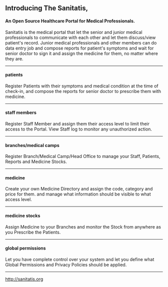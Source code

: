 <h2>Introducing The Sanitatis, </h2>
<h4>An Open Source Healthcare Portal for Medical Professionals.</h4>
Sanitatis is the medical portal that let the senior and junior medical professionals to  communicate with each other and let them discuss/view patient's record. Junior medical professionals and other members can do data entry job  and compose reports for patient's symptoms and wait for senior doctor to sign it and assign the medicine for them, no matter where they are.
<hr>


<h4>patients</h4>
Register Patients with their symptoms and medical condition at the time of check-in, and compose the reports for senior doctor to prescribe them with medicine.
<hr>

<h4>staff members</h4>
Register Staff Member and assign them their access level to limit their access to the Portal. View Staff log to monitor any unauthorized action.
<hr>

<h4>branches/medical camps</h4>
Register Branch/Medical Camp/Head Office to manage your Staff, Patients, Reports and Medicine Stocks.
<hr>

<h4>medicine</h4>
Create your own Medicine Directory and assign the code, category and price for them. and manage what information should be visible to what access level.
<hr>

<h4>medicine stocks</h4>
Assign Medicine to your Branches and monitor the Stock from anywhere as you Prescribe the Patients.
<hr>

<h4>global permissions</h4>
Let you have complete control over your system and let you define what Global Permissions and Privacy Policies should be applied.
<hr>

http://sanitatis.org
